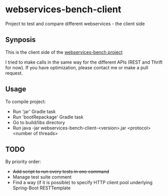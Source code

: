 # webservices-bench-client
 Project to test and compare different webservices - the client side

## Synposis
This is the client side of the [webservices-bench project](https://github.com/vlachenal/webservices-bench)

I tried to make calls in the same way for the different APIs (REST and Thrift for now). If you have optimization, please contact me or make a pull request.

## Usage
To compile project:
 - Run 'jar' Gradle task
 - Run 'bootRepackage' Gradle task
 - Go to build/libs directory
 - Run java -jar webservices-bench-client-\<version\>.jar \<protocol\> \<number of threads\>

## TODO
By priority order:
 - ~~Add script to run every tests in one command~~
 - Manage test suite comment
 - Find a way (if it is possible) to specify HTTP client pool underlying Spring-Boot RESTTemplate
